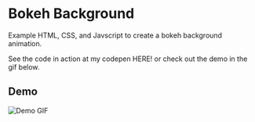 # Bokeh Background

Example HTML, CSS, and Javscript to create a bokeh background animation.

See the code in action at my codepen HERE! or check out the demo in the gif below.

## Demo

![Demo GIF](/bokeh-background.gif)
